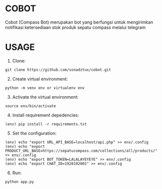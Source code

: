 # COBOT
Cobot (Compass Bot) merupakan bot yang berfungsi untuk mengirimkan notifikasi ketersediaan stok produk sepatu compass melalui telegram

# USAGE
1. Clone: 

```git clone https://github.com/sonadztux/cobot.git```

2. Create virtual environment: 

```python -m venv env or virtualenv env```

3. Activate the virtual environment: 

```source env/bin/activate```

4. Install requirement depedencies: 

```(env) pip install -r requirements.txt```

5. Set the configuration:
   
```
(env) echo "export URL_API_BASE=localhost/api.php" >> env/.config
(env) echo "export PRODUCT_URL_BASE=https://sepatucompass.com/collections/all/products/" >> env/.config
(env) echo "export BOT_TOKEN=LALALAYEYEYE" >> env/.config
(env) echo "export CHAT_ID=1928192801" >> env/.config
```

6. Run:

```python app.py```
